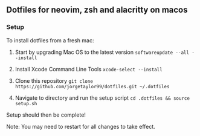 ## Dotfiles for neovim, zsh and alacritty on macos

### Setup

To install dotfiles from a fresh mac:

1. Start by upgrading Mac OS to the latest version
```softwareupdate --all --install```

2. Install Xcode Command Line Tools
```xcode-select --install```

3. Clone this repository
```git clone https://github.com/jorgetaylor99/dotfiles.git ~/.dotfiles```

4. Navigate to directory and run the setup script
```cd .dotfiles && source setup.sh```

Setup should then be complete!

Note: You may need to restart for all changes to take effect.
